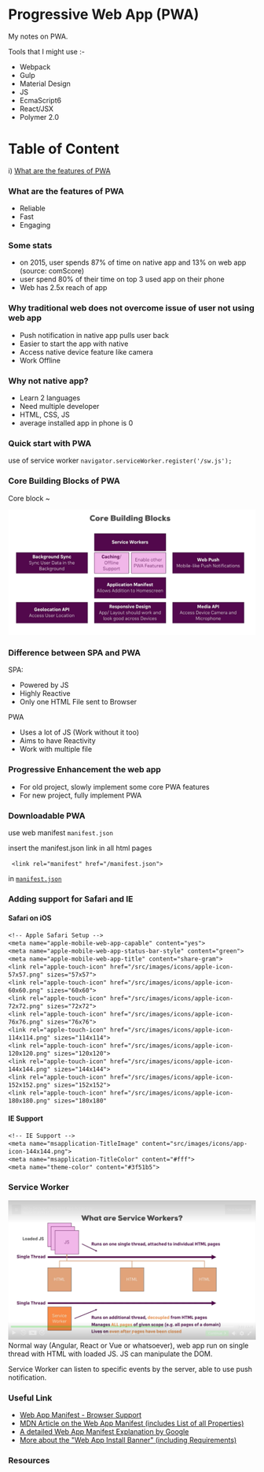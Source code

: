 # Progressive Web App (PWA)
My notes on PWA. 

Tools that I might use :-
* Webpack
* Gulp
* Material Design
* JS
* EcmaScript6
* React/JSX
* Polymer 2.0

# Table of Content
i)	[What are the features of PWA](#feature)

### What are the features of PWA <a name="feature"></a>
* Reliable
* Fast
* Engaging

### Some stats
- on 2015, user spends 87% of time on native app and 13% on web app (source: comScore)
- user spend 80% of their time on top 3 used app on their phone
- Web has 2.5x reach of app

### Why traditional web does not overcome issue of user not using web app
* Push notification in native app pulls user back 
* Easier to start the app with native
* Access native device feature like camera
* Work Offline 

### Why not native app?
* Learn 2 languages
* Need multiple developer
* HTML, CSS, JS
* average installed app in phone is 0

### Quick start with PWA
use of service worker `navigator.serviceWorker.register('/sw.js');`

### Core Building Blocks of PWA
Core block ~

![Core Building Blocks](./img/core-building-blocks.png) 

### Difference between SPA and PWA
SPA:
- Powered by JS
- Highly Reactive
- Only one HTML File sent to Browser

PWA
- Uses a lot of JS (Work without it too)
- Aims to have Reactivity
- Work with multiple file

### Progressive Enhancement the web app
- For old project, slowly implement some core PWA features
- For new project, fully implement PWA

### Downloadable PWA
use web manifest `manifest.json`

insert the manifest.json link in all html pages

`  <link rel="manifest" href="/manifest.json"> `

in [`manifest.json`](https://gist.github.com/superoo7/399b7646c10581eb3f03b59d80ac03d4.js)

### Adding support for Safari and IE
#### Safari on iOS
  	<!-- Apple Safari Setup -->
    <meta name="apple-mobile-web-app-capable" content="yes">
    <meta name="apple-mobile-web-app-status-bar-style" content="green">
    <meta name="apple-mobile-web-app-title" content="share-gram">
    <link rel="apple-touch-icon" href="/src/images/icons/apple-icon-57x57.png" sizes="57x57">
    <link rel="apple-touch-icon" href="/src/images/icons/apple-icon-60x60.png" sizes="60x60">
    <link rel="apple-touch-icon" href="/src/images/icons/apple-icon-72x72.png" sizes="72x72">
    <link rel="apple-touch-icon" href="/src/images/icons/apple-icon-76x76.png" sizes="76x76"> 
    <link rel="apple-touch-icon" href="/src/images/icons/apple-icon-114x114.png" sizes="114x114">
    <link rel="apple-touch-icon" href="/src/images/icons/apple-icon-120x120.png" sizes="120x120">
    <link rel="apple-touch-icon" href="/src/images/icons/apple-icon-144x144.png" sizes="144x144">
    <link rel="apple-touch-icon" href="/src/images/icons/apple-icon-152x152.png" sizes="152x152">
    <link rel="apple-touch-icon" href="/src/images/icons/apple-icon-180x180.png" sizes="180x180"

#### IE Support
    <!-- IE Support -->
    <meta name="msapplication-TitleImage" content="src/images/icons/app-icon-144x144.png">
    <meta name="msapplication-TitleColor" content="#fff">
    <meta name="theme-color" content="#3f51b5">

### Service Worker
![Service Worker](/img/service-worker.png)
Normal way (Angular, React or Vue or whatsoever), web app run on single thread with HTML with loaded JS. JS can manipulate the DOM.

Service Worker can listen to specific events by the server, able to use push notification.



### Useful Link
* [Web App Manifest - Browser Support](http://caniuse.com/#feat=web-app-manifest)
* [MDN Article on the Web App Manifest (includes List of all Properties)](https://developer.mozilla.org/en-US/docs/Web/Manifest)
* [A detailed Web App Manifest Explanation by Google](https://developers.google.com/web/fundamentals/engage-and-retain/web-app-manifest/)
* [More about the "Web App Install Banner" (including Requirements)](https://developers.google.com/web/fundamentals/engage-and-retain/app-install-banners/)

### Resources

